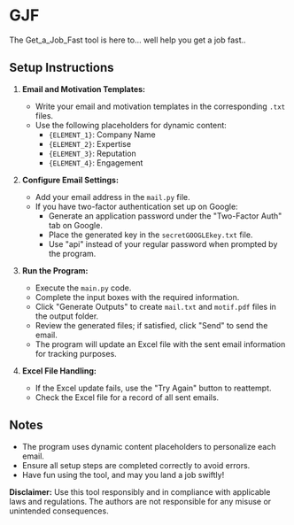# GJF


The Get_a_Job_Fast tool is here to... well help you get a job fast..

## Setup Instructions

1. **Email and Motivation Templates:**
   - Write your email and motivation templates in the corresponding `.txt` files.
   - Use the following placeholders for dynamic content:
     - `{ELEMENT_1}`: Company Name
     - `{ELEMENT_2}`: Expertise
     - `{ELEMENT_3}`: Reputation
     - `{ELEMENT_4}`: Engagement

2. **Configure Email Settings:**
   - Add your email address in the `mail.py` file.
   - If you have two-factor authentication set up on Google:
     - Generate an application password under the "Two-Factor Auth" tab on Google.
     - Place the generated key in the `secretGOOGLEkey.txt` file.
     - Use "api" instead of your regular password when prompted by the program.

3. **Run the Program:**
   - Execute the `main.py` code.
   - Complete the input boxes with the required information.
   - Click "Generate Outputs" to create `mail.txt` and `motif.pdf` files in the output folder.
   - Review the generated files; if satisfied, click "Send" to send the email.
   - The program will update an Excel file with the sent email information for tracking purposes.

4. **Excel File Handling:**
   - If the Excel update fails, use the "Try Again" button to reattempt.
   - Check the Excel file for a record of all sent emails.

## Notes

- The program uses dynamic content placeholders to personalize each email.
- Ensure all setup steps are completed correctly to avoid errors.
- Have fun using the tool, and may you land a job swiftly!

**Disclaimer:** Use this tool responsibly and in compliance with applicable laws and regulations. The authors are not responsible for any misuse or unintended consequences.